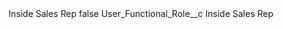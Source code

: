 <?xml version="1.0" encoding="UTF-8"?>
<CustomMetadata xmlns="http://soap.sforce.com/2006/04/metadata" xmlns:xsi="http://www.w3.org/2001/XMLSchema-instance" xmlns:xsd="http://www.w3.org/2001/XMLSchema">
    <label>Inside Sales Rep</label>
    <protected>false</protected>
    <values>
        <field>User_Functional_Role__c</field>
        <value xsi:type="xsd:string">Inside Sales Rep</value>
    </values>
</CustomMetadata>
